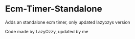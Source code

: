 # Ecm-Timer-Standalone
Adds an standalone ecm timer, only updated lazyozys version

Code made by LazyOzzy, updated by me
